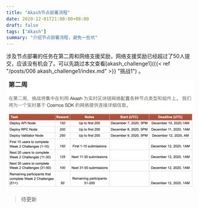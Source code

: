 ```yaml
---
title: "Akash节点部署流程"
date: 2020-12-01T21:00:00+08:00
draft: false
tags: ["Akash"]
summary: "介绍节点部署流程，避免一些坑"
---
```


涉及节点部署的任务在第二周和网络支援奖励，网络支援奖励已经超过了50人提交，应该没有机会了。可以先跳过本文查看[akash_challenge1]({{< ref "/posts/006 akash_challenge1/index.md" >}} "挑战1") 。

![week2](./week2.png)

> 待更新

